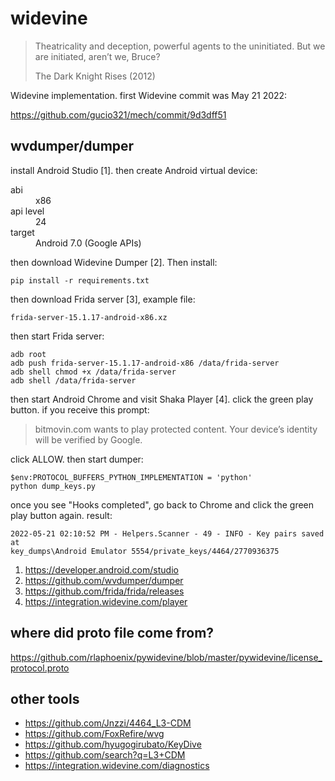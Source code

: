 # widevine

> Theatricality and deception, powerful agents to the uninitiated. But we are
> initiated, aren’t we, Bruce?
>
> The Dark Knight Rises (2012)

Widevine implementation. first Widevine commit was May 21 2022:

https://github.com/gucio321/mech/commit/9d3dff51

## wvdumper/dumper

install Android Studio [1]. then create Android virtual device:

<dl>
   <dt>abi</dt>
   <dd>x86</dd>
   <dt>api level</dt>
   <dd>24</dd>
   <dt>target</dt>
   <dd>Android 7.0 (Google APIs)</dd>
</dl>

then download Widevine Dumper [2]. Then install:

~~~
pip install -r requirements.txt
~~~

then download Frida server [3], example file:

~~~
frida-server-15.1.17-android-x86.xz
~~~

then start Frida server:

~~~
adb root
adb push frida-server-15.1.17-android-x86 /data/frida-server
adb shell chmod +x /data/frida-server
adb shell /data/frida-server
~~~

then start Android Chrome and visit Shaka Player [4]. click the green play
button. if you receive this prompt:

> bitmovin.com wants to play protected content. Your device’s identity will be
> verified by Google.

click ALLOW. then start dumper:

~~~
$env:PROTOCOL_BUFFERS_PYTHON_IMPLEMENTATION = 'python'
python dump_keys.py
~~~

once you see "Hooks completed", go back to Chrome and click the green play
button again. result:

~~~
2022-05-21 02:10:52 PM - Helpers.Scanner - 49 - INFO - Key pairs saved at
key_dumps\Android Emulator 5554/private_keys/4464/2770936375
~~~

1. https://developer.android.com/studio
2. https://github.com/wvdumper/dumper
3. https://github.com/frida/frida/releases
4. https://integration.widevine.com/player

## where did proto file come from?

<https://github.com/rlaphoenix/pywidevine/blob/master/pywidevine/license_protocol.proto>

## other tools

- <https://github.com/Jnzzi/4464_L3-CDM>
- https://github.com/FoxRefire/wvg
- https://github.com/hyugogirubato/KeyDive
- https://github.com/search?q=L3+CDM
- https://integration.widevine.com/diagnostics
